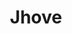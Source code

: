 ---
layout: post
categories: tools
title:  Jhove
maintenance-organization: <a href="http://jhove.openpreservation.org/">Open Preservation Foundation</a>
capabilities: Identifies, extracts technical metadata, and validates files.
formats: jpg, tiff, jp2, gif, wave, aiff, xml, html, ascii, utf-8, pdf
description: JHOVE is a software framework for format identification, validation, and characterization of digital objects. JHOVE is written in Java. JHOVE does not validate the codestream but it checks the file structure.
usage-note: The FITS tool wrapper uses the provided API. The JHOVE XML output is converted to FITS XML using XSLT. xml/jhove/jhove_xslt_map.xml is used to determine which XSLT to apply for the given identified format. <br><br> Note - For JP2 files the JHOVE output element Transformation indicates whether the compression is lossy or lossless. The transformation values are described in Table A-20 of the JPEG2000 part 1 specification. A value of 0 maps to the 9-7 irreversible (lossy) filter. A value of 1 maps to 5-3 reversible (lossless) filter. This JHOVE element is used by FITS when it outputs the compressionScheme in the image metadata, writing it as JPEG 2000 Lossy or JPEG 2000 Lossless.
more-info-url: https://github.com/openpreserve/jhove
---